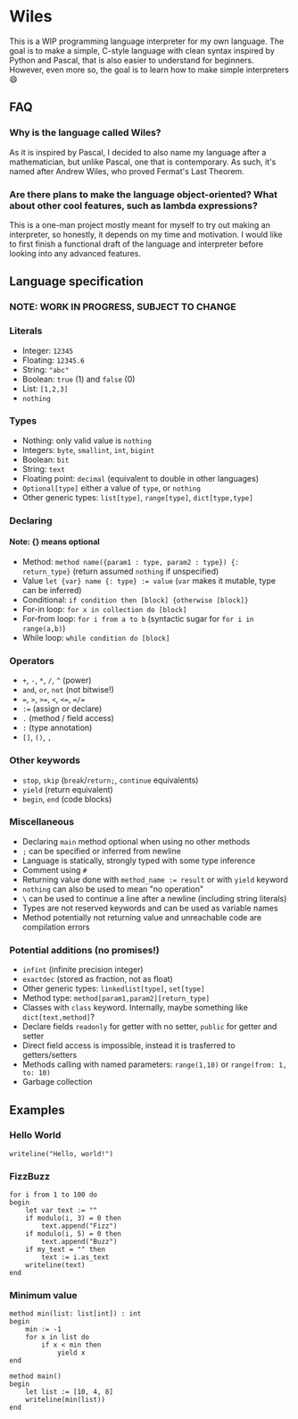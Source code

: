 # Wiles

This is a WIP programming language interpreter for my own language. The goal is to make a simple, C-style language with clean syntax inspired by Python and Pascal, that is also easier to understand for beginners. However, even more so, the goal is to learn how to make simple interpreters 😄

## FAQ
### Why is the language called Wiles?
As it is inspired by Pascal, I decided to also name my language after a mathematician, but unlike Pascal, one that is contemporary. As such, it's named after Andrew Wiles, who proved Fermat's Last Theorem.

### Are there plans to make the language object-oriented? What about other cool features, such as lambda expressions?
This is a one-man project mostly meant for myself to try out making an interpreter, so honestly, it depends on my time and motivation. I would like to first finish a functional draft of the language and interpreter before looking into any advanced features.

## Language specification
### NOTE: WORK IN PROGRESS, SUBJECT TO CHANGE

### Literals

- Integer: `12345`
- Floating: `12345.6`
- String: `"abc"`
- Boolean: `true` (1) and `false` (0)
- List: `[1,2,3]`
- `nothing`

### Types
- Nothing: only valid value is `nothing`
- Integers: `byte`, `smallint`, `int`, `bigint`
- Boolean: `bit`
- String: `text`
- Floating point: `decimal` (equivalent to double in other languages)
- `Optional[type]` either a value of `type`, or `nothing`
- Other generic types: `list[type]`, `range[type]`, `dict[type,type]`

### Declaring
#### Note: {} means optional
- Method: `method name({param1 : type, param2 : type}) {: return_type}` (return assumed `nothing` if unspecified)
- Value `let {var} name {: type} := value` (`var` makes it mutable, type can be inferred)
- Conditional: `if condition then [block] {otherwise [block]}`
- For-in loop: `for x in collection do [block]`
- For-from loop: `for i from a to b` (syntactic sugar for `for i in range(a,b)`)
- While loop: `while condition do [block]`

### Operators
- `+`, `-`, `*`, `/`, `^` (power)
- `and`, `or`, `not` (not bitwise!)
- `=`, `>`, `>=`, `<`, `<=`, `=/=`
- `:=` (assign or declare)
- `.` (method / field access)
- `:` (type annotation)
- `[]`, `()`, `,`

### Other keywords
- `stop`, `skip` (`break`/`return;`, `continue` equivalents)
- `yield` (return equivalent)
- `begin`, `end` (code blocks)

### Miscellaneous
- Declaring `main` method optional when using no other methods
- `;` can be specified or inferred from newline
- Language is statically, strongly typed with some type inference
- Comment using `#`
- Returning value done with `method_name := result` or with `yield` keyword
- `nothing` can also be used to mean "no operation"
- `\` can be used to continue a line after a newline (including string literals)
- Types are not reserved keywords and can be used as variable names
- Method potentially not returning value and unreachable code are compilation errors 

### Potential additions (no promises!)
- `infint` (infinite precision integer)
- `exactdec` (stored as fraction, not as float)
- Other generic types:  `linkedlist[type]`, `set[type]`
- Method type: `method[param1,param2][return_type]`
- Classes with `class` keyword. Internally, maybe something like `dict[text,method]`?
- Declare fields `readonly` for getter with no setter, `public` for getter and setter
- Direct field access is impossible, instead it is trasferred to getters/setters
- Methods calling with named parameters: `range(1,10)` or `range(from: 1, to: 10)`
- Garbage collection

## Examples
### Hello World
```
writeline("Hello, world!")
```
### FizzBuzz
```
for i from 1 to 100 do
begin
    let var text := ""
    if modulo(i, 3) = 0 then
        text.append("Fizz")
    if modulo(i, 5) = 0 then
        text.append("Buzz")
    if my_text = "" then 
        text := i.as_text
    writeline(text)
end 
```
### Minimum value

```
method min(list: list[int]) : int
begin
    min := -1
    for x in list do
        if x < min then
            yield x
end

method main()
begin
    let list := [10, 4, 8]
    writeline(min(list))
end
```
